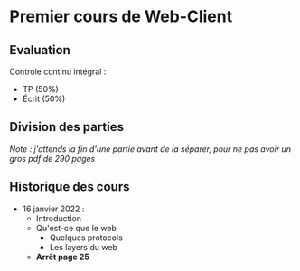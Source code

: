 # Premier cours de Web-Client

## Evaluation

Controle continu intégral :
- TP (50%)
- Écrit (50%)

## Division des parties

*Note : j'attends la fin d'une partie avant de la séparer, pour ne pas avoir un gros pdf de 290 pages*




## Historique des cours

- 16 janvier 2022 :
  - Introduction
  - Qu'est-ce que le web
    - Quelques protocols
    - Les layers du web
  - **Arrêt page 25**
  